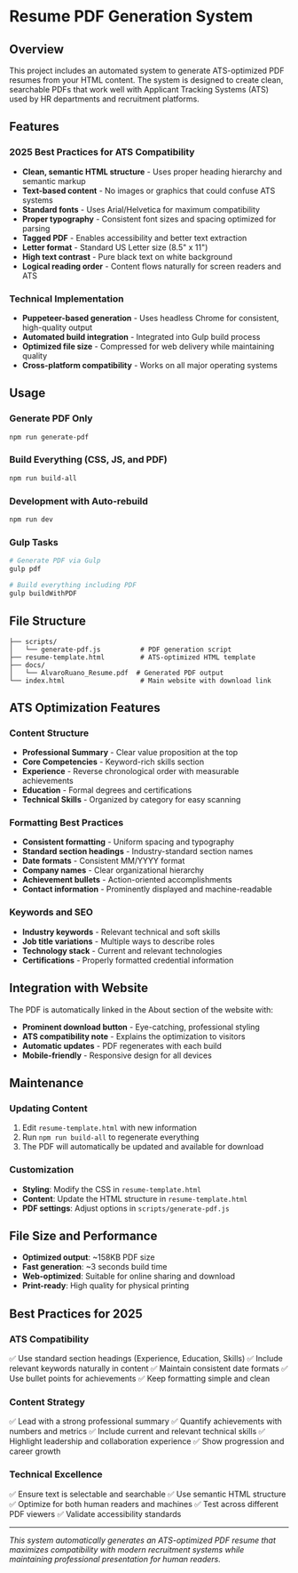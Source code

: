# Resume PDF Generation System

## Overview
This project includes an automated system to generate ATS-optimized PDF resumes from your HTML content. The system is designed to create clean, searchable PDFs that work well with Applicant Tracking Systems (ATS) used by HR departments and recruitment platforms.

## Features

### 2025 Best Practices for ATS Compatibility
- **Clean, semantic HTML structure** - Uses proper heading hierarchy and semantic markup
- **Text-based content** - No images or graphics that could confuse ATS systems
- **Standard fonts** - Uses Arial/Helvetica for maximum compatibility
- **Proper typography** - Consistent font sizes and spacing optimized for parsing
- **Tagged PDF** - Enables accessibility and better text extraction
- **Letter format** - Standard US Letter size (8.5" x 11")
- **High text contrast** - Pure black text on white background
- **Logical reading order** - Content flows naturally for screen readers and ATS

### Technical Implementation
- **Puppeteer-based generation** - Uses headless Chrome for consistent, high-quality output
- **Automated build integration** - Integrated into Gulp build process
- **Optimized file size** - Compressed for web delivery while maintaining quality
- **Cross-platform compatibility** - Works on all major operating systems

## Usage

### Generate PDF Only
```bash
npm run generate-pdf
```

### Build Everything (CSS, JS, and PDF)
```bash
npm run build-all
```

### Development with Auto-rebuild
```bash
npm run dev
```

### Gulp Tasks
```bash
# Generate PDF via Gulp
gulp pdf

# Build everything including PDF
gulp buildWithPDF
```

## File Structure

```
├── scripts/
│   └── generate-pdf.js          # PDF generation script
├── resume-template.html         # ATS-optimized HTML template
├── docs/
│   └── AlvaroRuano_Resume.pdf  # Generated PDF output
└── index.html                   # Main website with download link
```

## ATS Optimization Features

### Content Structure
- **Professional Summary** - Clear value proposition at the top
- **Core Competencies** - Keyword-rich skills section
- **Experience** - Reverse chronological order with measurable achievements
- **Education** - Formal degrees and certifications
- **Technical Skills** - Organized by category for easy scanning

### Formatting Best Practices
- **Consistent formatting** - Uniform spacing and typography
- **Standard section headings** - Industry-standard section names
- **Date formats** - Consistent MM/YYYY format
- **Company names** - Clear organizational hierarchy
- **Achievement bullets** - Action-oriented accomplishments
- **Contact information** - Prominently displayed and machine-readable

### Keywords and SEO
- **Industry keywords** - Relevant technical and soft skills
- **Job title variations** - Multiple ways to describe roles
- **Technology stack** - Current and relevant technologies
- **Certifications** - Properly formatted credential information

## Integration with Website

The PDF is automatically linked in the About section of the website with:
- **Prominent download button** - Eye-catching, professional styling
- **ATS compatibility note** - Explains the optimization to visitors
- **Automatic updates** - PDF regenerates with each build
- **Mobile-friendly** - Responsive design for all devices

## Maintenance

### Updating Content
1. Edit `resume-template.html` with new information
2. Run `npm run build-all` to regenerate everything
3. The PDF will automatically be updated and available for download

### Customization
- **Styling**: Modify the CSS in `resume-template.html`
- **Content**: Update the HTML structure in `resume-template.html`
- **PDF settings**: Adjust options in `scripts/generate-pdf.js`

## File Size and Performance
- **Optimized output**: ~158KB PDF size
- **Fast generation**: ~3 seconds build time
- **Web-optimized**: Suitable for online sharing and download
- **Print-ready**: High quality for physical printing

## Best Practices for 2025

### ATS Compatibility
✅ Use standard section headings (Experience, Education, Skills)
✅ Include relevant keywords naturally in content
✅ Maintain consistent date formats
✅ Use bullet points for achievements
✅ Keep formatting simple and clean

### Content Strategy
✅ Lead with a strong professional summary
✅ Quantify achievements with numbers and metrics
✅ Include current and relevant technical skills
✅ Highlight leadership and collaboration experience
✅ Show progression and career growth

### Technical Excellence
✅ Ensure text is selectable and searchable
✅ Use semantic HTML structure
✅ Optimize for both human readers and machines
✅ Test across different PDF viewers
✅ Validate accessibility standards

---

*This system automatically generates an ATS-optimized PDF resume that maximizes compatibility with modern recruitment systems while maintaining professional presentation for human readers.*